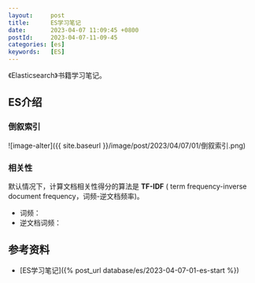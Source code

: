 ```yaml
---
layout:     post
title:      ES学习笔记
date:       2023-04-07 11:09:45 +0800
postId:     2023-04-07-11-09-45
categories: [es]
keywords:   [ES]
---
```


《Elasticsearch》书籍学习笔记。

## ES介绍

### 倒叙索引
![image-alter]({{ site.baseurl }}/image/post/2023/04/07/01/倒叙索引.png)

### 相关性
默认情况下，计算文档相关性得分的算法是 **TF-IDF** ( term frequency-inverse document frequency，词频-逆文档频率)。

* 词频：
* 逆文档词频：

## 参考资料
* [ES学习笔记]({% post_url database/es/2023-04-07-01-es-start %})
